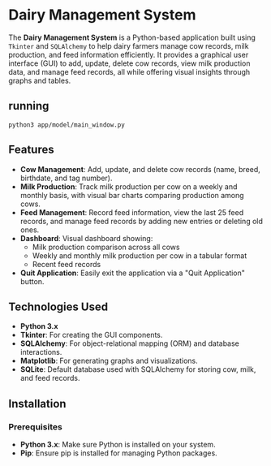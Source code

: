 # Dairy Management System

The **Dairy Management System** is a Python-based application built using `Tkinter` and `SQLAlchemy` to help dairy farmers manage cow records, milk production, and feed information efficiently. It provides a graphical user interface (GUI) to add, update, delete cow records, view milk production data, and manage feed records, all while offering visual insights through graphs and tables.

## running
```
python3 app/model/main_window.py
```
## Features

- **Cow Management**: Add, update, and delete cow records (name, breed, birthdate, and tag number).
- **Milk Production**: Track milk production per cow on a weekly and monthly basis, with visual bar charts comparing production among cows.
- **Feed Management**: Record feed information, view the last 25 feed records, and manage feed records by adding new entries or deleting old ones.
- **Dashboard**: Visual dashboard showing:
  - Milk production comparison across all cows
  - Weekly and monthly milk production per cow in a tabular format
  - Recent feed records
- **Quit Application**: Easily exit the application via a "Quit Application" button.


## Technologies Used

- **Python 3.x**
- **Tkinter**: For creating the GUI components.
- **SQLAlchemy**: For object-relational mapping (ORM) and database interactions.
- **Matplotlib**: For generating graphs and visualizations.
- **SQLite**: Default database used with SQLAlchemy for storing cow, milk, and feed records.

## Installation

### Prerequisites

- **Python 3.x**: Make sure Python is installed on your system.
- **Pip**: Ensure pip is installed for managing Python packages.



